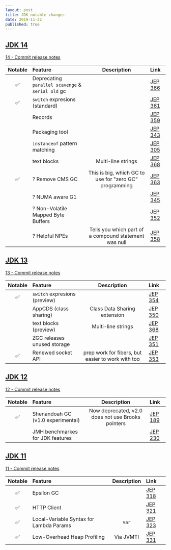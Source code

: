 ```yaml
---
layout: post
title: JDK notable changes
date: 2019-11-22
published: true
---
```


## [JDK 14](https://openjdk.java.net/projects/jdk/14/)
[14 - Commit release notes](https://builds.shipilev.net/backports-monitor/release-notes-14.txt)

| Notable | Feature                                           |                      Description                       | Link                                         |
|:-------:|:--------------------------------------------------|:------------------------------------------------------:|:---------------------------------------------|
|    ✅    | Deprecating `parallel scavenge` & `serial old` gc |                                                        | [JEP 366](https://openjdk.java.net/jeps/366) |
|    ✅    | `switch` expresions (standard)                    |                                                        | [JEP 361](https://openjdk.java.net/jeps/361) |
|         | Records                                           |                                                        | [JEP 359](https://openjdk.java.net/jeps/359) |
|         | Packaging tool                                                                                            || [JEP 343](https://openjdk.java.net/jeps/343) |
|         | `instanceof` pattern matching                                                                             || [JEP 305](https://openjdk.java.net/jeps/305) |
|         | text blocks                                       |                   Multi-line strings                   | [JEP 368](https://openjdk.java.net/jeps/368) |
|    ✅    | ? Remove CMS GC                                   | This is big, which GC to use for "zero GC" programming | [JEP 363](https://openjdk.java.net/jeps/363) |
|         | ? NUMA aware G1                                   |                                                        | [JEP 345](https://openjdk.java.net/jeps/345) |
|         | ? Non-Volatile Mapped Byte Buffers                |                                                        | [JEP 352](https://openjdk.java.net/jeps/352) |
|         | ? Helpful NPEs                                    | Tells you which part of a compound statement was null  | [JEP 358](https://openjdk.java.net/jeps/358) |

## [JDK 13](https://openjdk.java.net/projects/jdk/13/)
[13 - Commit release notes](https://builds.shipilev.net/backports-monitor/release-notes-13.txt)

| Notable | Feature                       |                    Description                    | Link                                         |
|:-------:|:------------------------------|:-------------------------------------------------:|:---------------------------------------------|
|    ✅    | `switch` expresions (preview) |                                                   | [JEP 354](https://openjdk.java.net/jeps/354) |
|         | AppCDS (class sharing)        |           Class Data Sharing extension            | [JEP 350](https://openjdk.java.net/jeps/350) |
|         | text blocks (preview)         |                Multi-line strings                 | [JEP 368](https://openjdk.java.net/jeps/368) |
|         | ZGC releases unused storage   |                                                   | [JEP 351](https://openjdk.java.net/jeps/351) |
|    ✅    | Renewed socket API            | prep work for fibers, but easier to work with too | [JEP 353](https://openjdk.java.net/jeps/353) |

## [JDK 12](https://openjdk.java.net/projects/jdk/12/)
[12 - Commit release notes](https://builds.shipilev.net/backports-monitor/release-notes-12.txt)

| Notable | Feature                           |                    Description                    | Link                                         |
|:-------:|:----------------------------------|:-------------------------------------------------:|:---------------------------------------------|
|    ✅    | Shenandoah GC (v1.0 experimental) | Now deprecated, v2.0 does not use Brooks pointers | [JEP 189](https://openjdk.java.net/jeps/189) |
|         | JMH benchmarkes for JDK features                                                     || [JEP 230](https://openjdk.java.net/jeps/230) |

## [JDK 11](https://openjdk.java.net/projects/jdk/11/)
[11 - Commit release notes](https://builds.shipilev.net/backports-monitor/release-notes-11.txt)

| Notable | Feature                                 | Description | Link                                         |
|:-------:|:----------------------------------------|:-----------:|:---------------------------------------------|
|    ✅    | Epsilon GC                              |             | [JEP 318](https://openjdk.java.net/jeps/318) |
|    ✅    | HTTP Client                             |             | [JEP 321](https://openjdk.java.net/jeps/321) |
|    ✅    | Local-Variable Syntax for Lambda Params |    `var`    | [JEP 323](https://openjdk.java.net/jeps/323) |
|    ✅    | Low-Overhead Heap Profiling             |  Via JVMTI  | [JEP 331](https://openjdk.java.net/jeps/331) |
